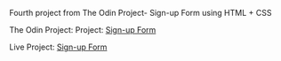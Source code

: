Fourth project from The Odin Project- Sign-up Form using HTML + CSS

The Odin Project: Project: [Sign-up Form](https://www.theodinproject.com/lessons/node-path-intermediate-html-and-css-sign-up-form)

Live Project: [Sign-up Form](https://josephszy.github.io/lsign-up-form/)
